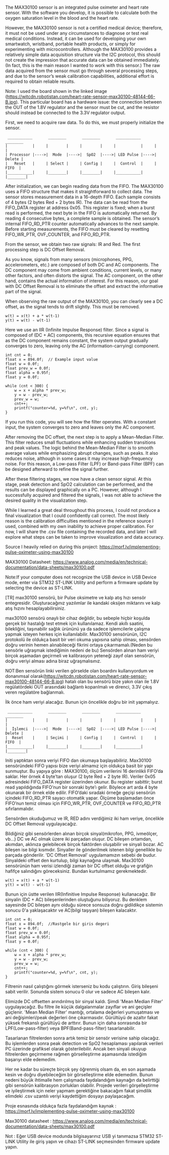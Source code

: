 The MAX30100 sensor is an integrated pulse oximeter and heart rate sensor. With the software you develop, it is possible to calculate both the oxygen saturation level in the blood and the heart rate.

However, the MAX30100 sensor is not a certified medical device; therefore, it must not be used under any circumstances to diagnose or test real medical conditions. Instead, it can be used for developing your own smartwatch, wristband, portable health products, or simply for experimenting with microcontrollers. Although the MAX30100 provides a relatively simple data acquisition structure via the I2C protocol, this should not create the impression that accurate data can be obtained immediately. (In fact, this is the main reason I wanted to work with this sensor.) The raw data acquired from the sensor must go through several processing steps, and due to the sensor’s weak calibration capabilities, additional effort is required to obtain reliable results.

Note: I used the board shown in the linked image (https://witcdn.robotistan.com/heart-rate-sensor-max30100-48144-66-B.jpg). This particular board has a hardware issue: the connection between the OUT of the 1.8V regulator and the sensor must be cut, and the resistor should instead be connected to the 3.3V regulator output.

First, we need to acquire raw data. To do this, we must properly initialize the sensor.

```
 ___________       ________       ________       ___________       ________
|           |     |        |     |        |     |           |     |        |
| Processor |---->|  Mode  |---->|  SpO2  |---->| LED Pulse |---->| Delete | 
|   Reset   |     | Select |     | Config |     |  Control  |     |  FIFO  |
|___________|     |________|     |________|     |___________|     |________|
```
After initialization, we can begin reading data from the FIFO. The MAX30100 uses a FIFO structure that makes it straightforward to collect data. The sensor stores measurement data in a 16-depth FIFO. Each sample consists of 4 bytes (2 bytes Red + 2 bytes IR). The data can be read from the FIFO_DATA register at address 0x05. This register is fixed; when a burst read is performed, the next byte in the FIFO is automatically returned. By reading 4 consecutive bytes, a complete sample is obtained. The sensor’s internal FIFO_RD_PTR counter automatically advances to the next sample. Before starting measurements, the FIFO must be cleared by resetting FIFO_WR_PTR, OVF_COUNTER, and FIFO_RD_PTR.

From the sensor, we obtain two raw signals: IR and Red. The first processing step is DC Offset Removal.

As you know, signals from many sensors (microphones, PPG, accelerometers, etc.) are composed of both DC and AC components. The DC component may come from ambient conditions, current levels, or many other factors, and often distorts the signal. The AC component, on the other hand, contains the actual information of interest. For this reason, our goal with DC Offset Removal is to eliminate the offset and extract the informative part of the signal.

When observing the raw output of the MAX30100, you can clearly see a DC offset, as the signal tends to drift slightly. This must be removed.
```
w(t) = x(t) + a * w(t-1)
y(t) = w(t) - w(t-1)
```
Here we use an IIR (Infinite Impulse Response) filter. Since a signal is composed of (DC + AC) components, this recursive equation ensures that as the DC component remains constant, the system output gradually converges to zero, leaving only the AC (information-carrying) component.

```
int cnt = 0;
float x = 894.0f;  // Example input value    
float w = 0.0f;        
float prev_w = 0.0f;   
float alpha = 0.95f;
float y = 0.0f;
	
while (cnt < 300) {
    w = x + alpha * prev_w;   
    y = w - prev_w;           
    prev_w = w;               
    cnt++;
    printf("counter=%d, y=%f\n", cnt, y);
}
```
If you run this code, you will see how the filter operates. With a constant input, the system converges to zero and leaves only the AC component.

After removing the DC offset, the next step is to apply a Mean-Median Filter. This filter reduces small fluctuations while enhancing sudden transitions and peak values. The logic behind the Mean-Median Filter is to smooth average values while emphasizing abrupt changes, such as peaks. It also reduces noise, although in some cases it may increase high-frequency noise. For this reason, a Low-pass Filter (LPF) or Band-pass Filter (BPF) can be designed afterward to refine the signal further.

After these filtering stages, we now have a clean sensor signal. At this stage, peak detection and SpO2 calculation can be performed, and the results can be displayed graphically on a PC. However, although I successfully acquired and filtered the signals, I was not able to achieve the desired quality in the visualization step.

While I learned a great deal throughout this process, I could not produce a final visualization that I could confidently call correct. The most likely reason is the calibration difficulties mentioned in the reference source I used, combined with my own inability to achieve proper calibration. For now, I will share the .csv file containing the recorded data, and later I will explore what steps can be taken to improve visualization and data accuracy.

Source I heavily relied on during this project: https://morf.lv/implementing-pulse-oximeter-using-max30100

MAX30100 Datasheet: https://www.analog.com/media/en/technical-documentation/data-sheets/max30100.pdf

Note:If your computer does not recognize the USB device in USB Device mode, enter via STM32 ST-LINK Utility and perform a firmware update by selecting the device as ST-LINK.

[TR] max30100 sensörü, bir Pulse oksimetre ve kalp atış hızı sensör entegresidir. Oluşturacağınız yazılımlar ile kandaki oksijen miktarını ve kalp atış hızını hesaplayabilirsiniz.

max30100 sensörü onaylı bir cihaz değildir, bu sebeple hiçbir koşulda gerçek bir hastalığı test etmek için kullanılamaz. Kendi akıllı saatini, 
bilekliğini, taşınabilir sağlık ürününü ya da sadece işlemcilerle çalışma yapmak isteyen herkes için kullanılabilir. Max30100 sensörünün, I2C protokolü ile
oldukça basit bir veri okuma yapısına sahip olması, sensörden doğru verinin hemen alınabileceği fikrini ortaya çıkarmamalı.(Neden bu sensörle uğraşmak istediğimin nedeni de bu) Sensörden alınan ham veriyi birçok aşamadan geçirmeli ve kalibrasyon yeteneği zayıf olan sensörün, doğru veriyi alması adına biraz uğraşmalısınız.

NOT:Ben sensörün linki verilen görselde olan boardını kullanıyordum ve donanımsal olarak(https://witcdn.robotistan.com/heart-rate-sensor-max30100-48144-66-B.jpg)
hatalı olan bu sensörü bize yakın olan ile 1.8V regülatördeki OUT arasındaki bağlantı koparılmalı ve direnci, 3.3V çıkış veren regülatöre bağlanmalı.

İlk önce ham veriyi alacağız. Bunun için öncelikle doğru bir init yapmalıyız.

```
 ___________       ________       ________       ___________       ________
|           |     |        |     |        |     |           |     |        |
|  İşlemci  |---->|  Mode  |---->|  SpO2  |---->| LED Pulse |---->| Delete | 
|  Reset    |     | Seçimi |     | Config |     |  Control  |     |  FIFO  |
|___________|     |________|     |________|     |___________|     |________|

```

Initi yaptıktan sonra veriyi FIFO dan okumaya başlayabiliriz. Max30100 sensöründeki FIFO yapısı bize veriyi almamız için oldukça basit bir yapı sunmuştur.
Bu yapıya göre : MAX30100, ölçüm verilerini 16 derinlikli FIFO’da saklar. Her örnek 4 byte’tan oluşur (2 byte Red + 2 byte IR). Veriler 0x05 adresindeki
FIFO_DATA register üzerinden okunur. Bu register sabittir; burst read yapıldığında FIFO’nun bir sonraki byte’ı gelir. Böylece art arda 4 byte okunarak bir 
örnek elde edilir. FIFO’daki sıradaki örneğe geçişi sensörün içindeki FIFO_RD_PTR sayacı otomatik yapar. Ölçüme başlamadan önce FIFO’nun temiz olması için 
FIFO_WR_PTR, OVF_COUNTER ve FIFO_RD_PTR sıfırlanmalıdır.

Sensörden okuduğumuz ve IR, RED adını verdiğimiz iki ham veriye, öncelikle DC Offset Removal uygulayacağız.

Bildiğiniz gibi sensörlerden alınan birçok sinyal(mikrofon, PPG, ivmeölçer, vb...) DC ve AC olmak üzere iki parçadan oluşur. DC bileşen ortamdan, akımdan, 
aklınıza gelebilecek birçok faktörden oluşabilir ve sinyali bozar. AC bileşen ise bilgi kısmıdır. Sinyaller ile gönderilmek istenen bilgi genellikle bu 
parçada gönderilir. 'DC Offset Removal' uygulamamızın sebebi de budur. Sinyaldeki offset den kurtulup, bilgi kaynağına ulaşmak. Max30100 sensörünün ham 
verisi izlendiği zaman bir DC offset olduğu ve grafiğin hafifçe salındığını göreceksiniz. Bundan kurtulmamız gerekmektedir.

```
w(t) = x(t) + a * w(t-1)
y(t) = w(t) - w(t-1)
```
Bunun için üstte verilen IIR(Infinitive Impulse Response) kullanacağız. Bir sinyalin (DC + AC) bileşenlerinden oluştuğunu biliyoruz. Bu denklem sayesinde DC bileşen aynı olduğu sürece sonsuza doğru gidildikçe sistemin sonucu 0'a yaklaşacaktır ve AC(bilgi taşıyan) bileşen kalacaktır.  

```
int cnt = 0;
float x = 894.0f;  //Rastgele bir giris degeri    
float w = 0.0f;        
float prev_w = 0.0f;   
float alpha = 0.95f;
float y = 0.0f;
	
while (cnt < 300) {
    w = x + alpha * prev_w;   
    y = w - prev_w;           
    prev_w = w;               
    cnt++;
    printf("counter=%d, y=%f\n", cnt, y);
}
```
Filtrenin nasıl çalıştığını görmek isterseniz bu kodu çalıştırın. Giriş bileşeni sabit verilir. Sonunda sistem sonucu 0 olur ve sadece AC bileşen kalır.

Elimizde DC offsetten arındırılmış bir sinyal kaldı. Şimdi 'Mean Median Filter' uygulayacağız. Bu filtre ile küçük dalgalanmalar zayıflar ve ani geçişler güçlenir. 'Mean Median Filter' mantığı, ortalama değerleri yumuşatması ve ani değişimleri/peak değerleri öne çıkarmasıdır. Gürültüyü de azaltır fakat yüksek frekanslı gürültüyü de arttırır. Bunun için daha sonrasında bir LPF(Low-pass-filter) veya BPF(Band-pass-filter) tasarlanabilir.

Tasarlanan filtrelerden sonra artık temiz bir sensör verisine sahip olacağız. Bu işlemlerden sonra peak detection ve SpO2 hesaplaması yapılarak verileri 
PC üzerinde grafiksel olarak gösterilebilir. Ancak ben sinyali okuyup filtrelerden geçirmeme rağmen görselleştirme aşamasında istediğim başarıyı elde edemedim. 

Her ne kadar bu süreçte birçok şey öğrenmiş olsam da, en son aşamada kesin ve doğru diyebileceğim bir görselleştirme elde edemedim. Bunun nedeni büyük 
ihtimalle hem çalışmada faydalandığım kaynağın da belirttiği gibi sensörün kalibrasyon zorlukları olabilir. Projede verileri görşelleştirme ve iyileştirmek için neler yapmam gerektiğine bakacağım fakat şimdilik elimdeki .csv uzantılı veriyi kaydettiğim dosyayı paylaşacağım.

Proje esnasında oldukça fazla faydalandığım kaynak : https://morf.lv/implementing-pulse-oximeter-using-max30100

Max30100 datasheet : https://www.analog.com/media/en/technical-documentation/data-sheets/max30100.pdf

Not : Eğer USB device modunda bilgisayarınız USB yi tanımazsa STM32 ST-LINK Utility ile giriş yapın ve cihazı ST-LINK seçmesinden firmware update yapın.















   
